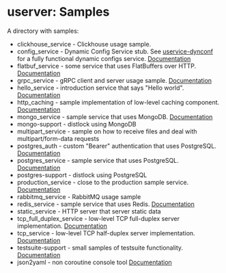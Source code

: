 # userver: Samples

A directory with samples:

* clickhouse_service - Clickhouse usage sample.
* config_service - Dynamic Config Service stub. See [uservice-dynconf](https://github.com/userver-framework/uservice-dynconf) for a fully functional dynamic configs service. [Documentation](https://userver.tech/d4/d95/md_en_2userver_2tutorial_2config__service.html)
* flatbuf_service - some service that uses FlatBuffers over HTTP. [Documentation](https://userver.tech/d8/d91/md_en_2userver_2tutorial_2flatbuf__service.html)
* grpc_service - gRPC client and server usage sample. [Documentation](https://userver.tech/d6/daa/md_en_2userver_2tutorial_2grpc__service.html)
* hello_service - introduction service that says "Hello world". [Documentation](https://userver.tech/da/d16/md_en_2userver_2tutorial_2hello__service.html)
* http_caching - sample implementation of low-level caching component. [Documentation](https://userver.tech/dc/d8a/md_en_2userver_2tutorial_2http__caching.html)
* mongo_service - sample service that uses MongoDB. [Documentation](https://userver.tech/d5/d81/md_en_2userver_2tutorial_2mongo__service.html)
* mongo-support - distlock using MongoDB
* multipart_service - sample on how to receive files and deal with multipart/form-data requests
* postgres_auth - custom "Bearer" authentication that uses PostgreSQL. [Documentation](https://userver.tech/da/d24/md_en_2userver_2tutorial_2auth__postgres.html)
* postgres_service - sample service that uses PostgreSQL. [Documentation](https://userver.tech/d4/d31/md_en_2userver_2tutorial_2postgres__service.html)
* postgres-support - distlock using PostgreSQL
* production_service - close to the production sample service. [Documentation](https://userver.tech/db/d69/md_en_2userver_2tutorial_2production__service.html)
* rabbitmq_service - RabbitMQ usage sample
* redis_service - sample service that uses Redis. [Documentation](https://userver.tech/d3/da2/md_en_2userver_2tutorial_2redis__service.html)
* static_service - HTTP server that server static data
* tcp_full_duplex_service - low-level TCP full-duplex server implementation. [Documentation](https://userver.tech/db/db9/md_en_2userver_2tutorial_2tcp__full.html)
* tcp_service - low-level TCP half-duplex server implementation. [Documentation](https://userver.tech/dc/d93/md_en_2userver_2tutorial_2tcp__service.html)
* testsuite-support - small samples of testsuite functionality. [Documentation](https://userver.tech/df/d07/md_en_2userver_2functional__testing.html)
* json2yaml - non coroutine console tool [Documentation](https://userver.tech/d2/dfc/md_en_2userver_2tutorial_2json__to__yaml.html)
